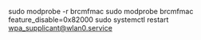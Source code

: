 sudo modprobe -r brcmfmac
sudo modprobe brcmfmac feature_disable=0x82000
sudo systemctl restart wpa_supplicant@wlan0.service